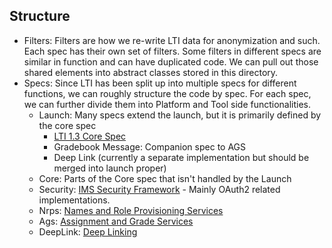 ## Structure

* Filters: Filters are how we re-write LTI data for anonymization and such. Each spec has their own set of filters. Some filters in different specs are similar in function and can have duplicated code. We can pull out those shared elements into abstract classes stored in this directory.
* Specs: Since LTI has been split up into multiple specs for different functions, we can roughly structure the code by spec. For each spec, we can further divide them into Platform and Tool side functionalities.
  * Launch: Many specs extend the launch, but it is primarily defined by the core spec
    * [LTI 1.3 Core Spec](https://www.imsglobal.org/spec/lti/v1p3/)
    * Gradebook Message: Companion spec to AGS
    * Deep Link (currently a separate implementation but should be merged into launch proper)
  * Core: Parts of the Core spec that isn't handled by the Launch
  * Security: [IMS Security Framework](https://www.imsglobal.org/spec/security/v1p0) - Mainly OAuth2 related implementations.
  * Nrps: [Names and Role Provisioning Services](http://www.imsglobal.org/spec/lti-nrps/v2p0)
  * Ags: [Assignment and Grade Services](http://www.imsglobal.org/spec/lti-ags/v2p0)
  * DeepLink: [Deep Linking](https://www.imsglobal.org/spec/lti-dl/v2p0)

